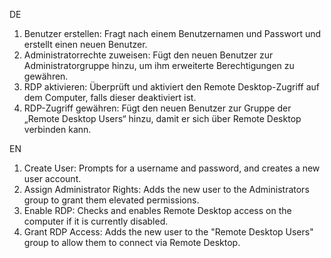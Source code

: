 DE <br>
1. Benutzer erstellen: Fragt nach einem Benutzernamen und Passwort und erstellt einen neuen Benutzer.
2. Administratorrechte zuweisen: Fügt den neuen Benutzer zur Administratorgruppe hinzu, um ihm erweiterte Berechtigungen zu gewähren.
3. RDP aktivieren: Überprüft und aktiviert den Remote Desktop-Zugriff auf dem Computer, falls dieser deaktiviert ist.
4. RDP-Zugriff gewähren: Fügt den neuen Benutzer zur Gruppe der „Remote Desktop Users“ hinzu, damit er sich über Remote Desktop verbinden kann.

EN <br>
1. Create User: Prompts for a username and password, and creates a new user account.
2. Assign Administrator Rights: Adds the new user to the Administrators group to grant them elevated permissions.
3. Enable RDP: Checks and enables Remote Desktop access on the computer if it is currently disabled.
4. Grant RDP Access: Adds the new user to the "Remote Desktop Users" group to allow them to connect via Remote Desktop.
